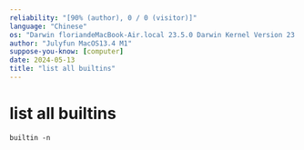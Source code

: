 ```yaml
---
reliability: "[90% (author), 0 / 0 (visitor)]"
language: "Chinese"
os: "Darwin floriandeMacBook-Air.local 23.5.0 Darwin Kernel Version 23.5.0: Wed May  1 20:16:51 PDT 2024; root:xnu-10063.121.3~5/RELEASE_ARM64_T8103 arm64"
author: "Julyfun MacOS13.4 M1"
suppose-you-know: [computer]
date: 2024-05-13
title: "list all builtins"
---
```


# list all builtins

```
builtin -n
```

